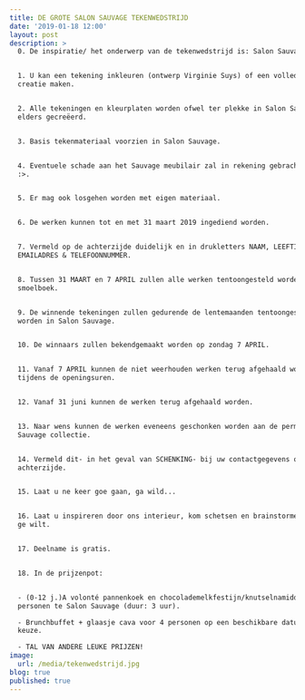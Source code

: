 ```yaml
---
title: DE GROTE SALON SAUVAGE TEKENWEDSTRIJD
date: '2019-01-18 12:00'
layout: post
description: >
  0. De inspiratie/ het onderwerp van de tekenwedstrijd is: Salon Sauvage.


  1. U kan een tekening inkleuren (ontwerp Virginie Suys) of een volledige eigen
  creatie maken.


  2. Alle tekeningen en kleurplaten worden ofwel ter plekke in Salon Sauvage of
  elders gecreëerd.


  3. Basis tekenmateriaal voorzien in Salon Sauvage.


  4. Eventuele schade aan het Sauvage meubilair zal in rekening gebracht worden
  :>.


  5. Er mag ook losgehen worden met eigen materiaal.


  6. De werken kunnen tot en met 31 maart 2019 ingediend worden.


  7. Vermeld op de achterzijde duidelijk en in drukletters NAAM, LEEFTIJD,
  EMAILADRES & TELEFOONNUMMER.


  8. Tussen 31 MAART en 7 APRIL zullen alle werken tentoongesteld worden op
  smoelboek.


  9. De winnende tekeningen zullen gedurende de lentemaanden tentoongesteld
  worden in Salon Sauvage.


  10. De winnaars zullen bekendgemaakt worden op zondag 7 APRIL. 


  11. Vanaf 7 APRIL kunnen de niet weerhouden werken terug afgehaald worden
  tijdens de openingsuren.


  12. Vanaf 31 juni kunnen de werken terug afgehaald worden. 


  13. Naar wens kunnen de werken eveneens geschonken worden aan de permanente
  Sauvage collectie.


  14. Vermeld dit- in het geval van SCHENKING- bij uw contactgegevens op de
  achterzijde.


  15. Laat u ne keer goe gaan, ga wild...


  16. Laat u inspireren door ons interieur, kom schetsen en brainstormen zoveel
  ge wilt.


  17. Deelname is gratis.


  18. In de prijzenpot: 


  - (0-12 j.)A volonté pannenkoek en chocolademelkfestijn/knutselnamiddag voor 6
  personen te Salon Sauvage (duur: 3 uur).

  - Brunchbuffet + glaasje cava voor 4 personen op een beschikbare datum naar
  keuze.

  - TAL VAN ANDERE LEUKE PRIJZEN!
image:
  url: /media/tekenwedstrijd.jpg
blog: true
published: true
---
```



